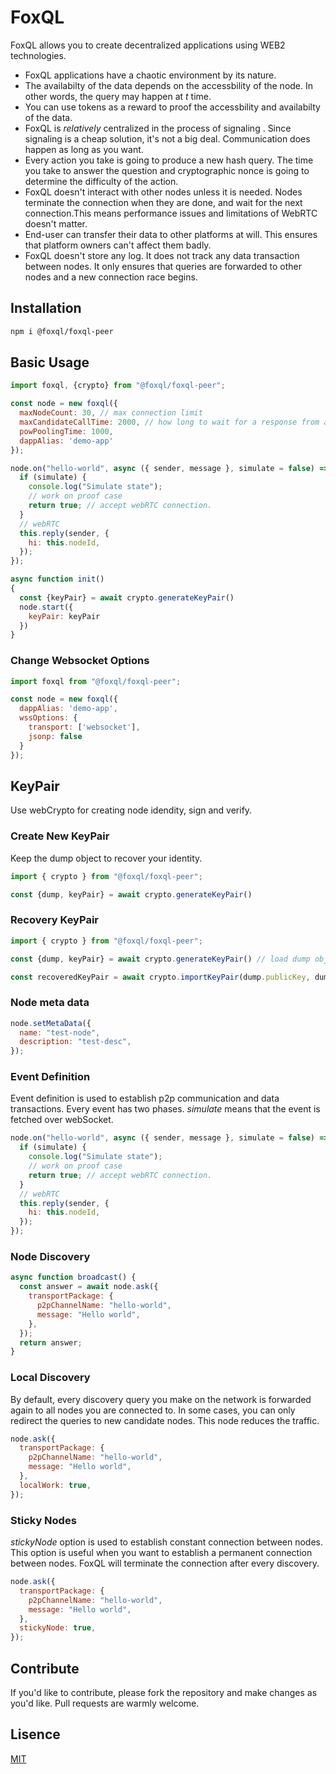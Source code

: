 # FoxQL

FoxQL allows you to create decentralized applications using WEB2 technologies.

- FoxQL applications have a chaotic environment by its nature.
- The availabilty of the data depends on the accessbility of the node. In other words, the query may happen at _t_ time.
- You can use tokens as a reward to proof the accessbility and availabilty of the data.
- FoxQL is _relatively_ centralized in the process of signaling
  . Since signaling is a cheap solution, it's not a big deal. Communication does happen as long as you want.
- Every action you take is going to produce a new hash query. The time you take to answer the question and cryptographic nonce is going to determine the difficulty of the action.
- FoxQL doesn't interact with other nodes unless it is needed. Nodes terminate the connection when they are done, and wait for the next connection.This means performance issues and limitations of WebRTC doesn't matter.
- End-user can transfer their data to other platforms at will. This ensures that platform owners can't affect them badly.
- FoxQL doesn't store any log. It does not track any data transaction between nodes. It only ensures that queries are forwarded to other nodes and a new connection race begins.

## Installation
```bash
npm i @foxql/foxql-peer
```

## Basic Usage

```js
import foxql, {crypto} from "@foxql/foxql-peer";

const node = new foxql({
  maxNodeCount: 30, // max connection limit
  maxCandidateCallTime: 2000, // how long to wait for a response from a candidate node
  powPoolingTime: 1000,
  dappAlias: 'demo-app'
});

node.on("hello-world", async ({ sender, message }, simulate = false) => {
  if (simulate) {
    console.log("Simulate state");
    // work on proof case
    return true; // accept webRTC connection.
  }
  // webRTC
  this.reply(sender, {
    hi: this.nodeId,
  });
});

async function init()
{
  const {keyPair} = await crypto.generateKeyPair()
  node.start({
    keyPair: keyPair
  })
}

```

### Change Websocket Options

```js
import foxql from "@foxql/foxql-peer";

const node = new foxql({
  dappAlias: 'demo-app',
  wssOptions: {
    transport: ['websocket'],
    jsonp: false
  }
});
```

## KeyPair
Use webCrypto for creating node idendity, sign and verify.

### Create New KeyPair
Keep the dump object to recover your identity.
```js
import { crypto } from "@foxql/foxql-peer";

const {dump, keyPair} = await crypto.generateKeyPair()
```

### Recovery KeyPair
```js
import { crypto } from "@foxql/foxql-peer";

const {dump, keyPair} = await crypto.generateKeyPair() // load dump object from your storage.

const recoveredKeyPair = await crypto.importKeyPair(dump.publicKey, dump.privateKey)
```


### Node meta data

```js
node.setMetaData({
  name: "test-node",
  description: "test-desc",
});
```

### Event Definition

Event definition is used to establish p2p communication and data transactions. Every event has two phases. _simulate_ means that the event is fetched over webSocket.

```js
node.on("hello-world", async ({ sender, message }, simulate = false) => {
  if (simulate) {
    console.log("Simulate state");
    // work on proof case
    return true; // accept webRTC connection.
  }
  // webRTC
  this.reply(sender, {
    hi: this.nodeId,
  });
});
```

### Node Discovery

```js
async function broadcast() {
  const answer = await node.ask({
    transportPackage: {
      p2pChannelName: "hello-world",
      message: "Hello world",
    },
  });
  return answer;
}
```

### Local Discovery

By default, every discovery query you make on the network is forwarded again to all nodes you are connected to. In some cases, you can only redirect the queries to new candidate nodes. This node reduces the traffic.

```js
node.ask({
  transportPackage: {
    p2pChannelName: "hello-world",
    message: "Hello world",
  },
  localWork: true,
});
```

### Sticky Nodes

_stickyNode_ option is used to establish constant connection between nodes. This option is useful when you want to establish a permanent connection between nodes.
FoxQL will terminate the connection after every discovery.

```js
node.ask({
  transportPackage: {
    p2pChannelName: "hello-world",
    message: "Hello world",
  },
  stickyNode: true,
});
```

## Contribute

If you'd like to contribute, please fork the repository and make changes as you'd like. Pull requests are warmly welcome.

## Lisence

[MIT](https://github.com/foxql/peer/blob/main/LICENSE)
